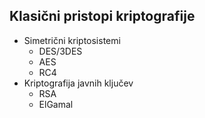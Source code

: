 ## Klasični pristopi kriptografije

* Simetrični kriptosistemi
    * DES/3DES
    * AES
    * RC4
* Kriptografija javnih ključev
    * RSA
    * ElGamal